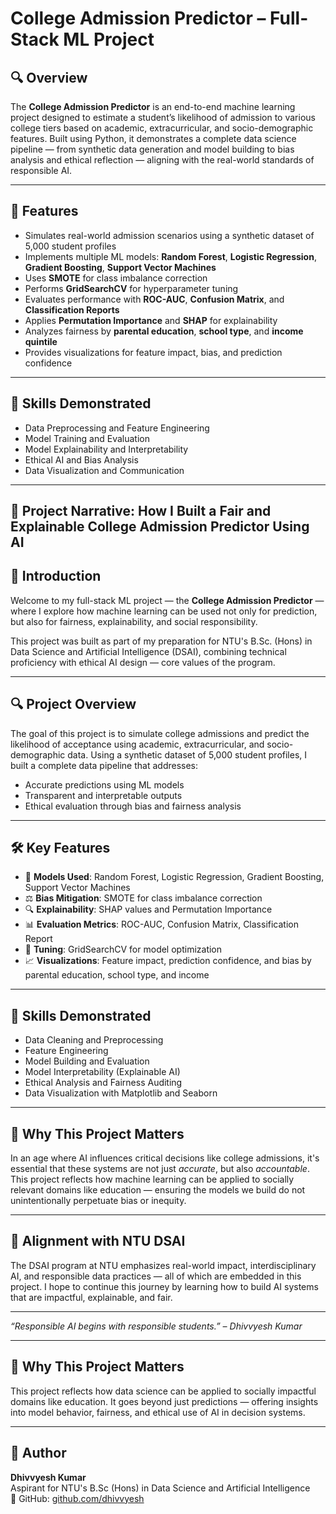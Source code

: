 # College Admission Predictor – Full-Stack ML Project

## 🔍 Overview
The **College Admission Predictor** is an end-to-end machine learning project designed to estimate a student’s likelihood of admission to various college tiers based on academic, extracurricular, and socio-demographic features. Built using Python, it demonstrates a complete data science pipeline — from synthetic data generation and model building to bias analysis and ethical reflection — aligning with the real-world standards of responsible AI.

---

## 🚀 Features
- Simulates real-world admission scenarios using a synthetic dataset of 5,000 student profiles
- Implements multiple ML models: **Random Forest**, **Logistic Regression**, **Gradient Boosting**, **Support Vector Machines**
- Uses **SMOTE** for class imbalance correction
- Performs **GridSearchCV** for hyperparameter tuning
- Evaluates performance with **ROC-AUC**, **Confusion Matrix**, and **Classification Reports**
- Applies **Permutation Importance** and **SHAP** for explainability
- Analyzes fairness by **parental education**, **school type**, and **income quintile**
- Provides visualizations for feature impact, bias, and prediction confidence

---

## 🧠 Skills Demonstrated
- Data Preprocessing and Feature Engineering
- Model Training and Evaluation
- Model Explainability and Interpretability
- Ethical AI and Bias Analysis
- Data Visualization and Communication

---

## 📘 Project Narrative: How I Built a Fair and Explainable College Admission Predictor Using AI

## 👋 Introduction

Welcome to my full-stack ML project — the **College Admission Predictor** — where I explore how machine learning can be used not only for prediction, but also for fairness, explainability, and social responsibility.

This project was built as part of my preparation for NTU's B.Sc. (Hons) in Data Science and Artificial Intelligence (DSAI), combining technical proficiency with ethical AI design — core values of the program.

---

## 🔍 Project Overview

The goal of this project is to simulate college admissions and predict the likelihood of acceptance using academic, extracurricular, and socio-demographic data. Using a synthetic dataset of 5,000 student profiles, I built a complete data pipeline that addresses:

- Accurate predictions using ML models
- Transparent and interpretable outputs
- Ethical evaluation through bias and fairness analysis

---

## 🛠️ Key Features

- 🧪 **Models Used**: Random Forest, Logistic Regression, Gradient Boosting, Support Vector Machines  
- ⚖️ **Bias Mitigation**: SMOTE for class imbalance correction  
- 🔍 **Explainability**: SHAP values and Permutation Importance  
- 📊 **Evaluation Metrics**: ROC-AUC, Confusion Matrix, Classification Report  
- 🔧 **Tuning**: GridSearchCV for model optimization  
- 📈 **Visualizations**: Feature impact, prediction confidence, and bias by parental education, school type, and income

---

## 🧠 Skills Demonstrated

- Data Cleaning and Preprocessing  
- Feature Engineering  
- Model Building and Evaluation  
- Model Interpretability (Explainable AI)  
- Ethical Analysis and Fairness Auditing  
- Data Visualization with Matplotlib and Seaborn

---

## 🧭 Why This Project Matters

In an age where AI influences critical decisions like college admissions, it's essential that these systems are not just *accurate*, but also *accountable*. This project reflects how machine learning can be applied to socially relevant domains like education — ensuring the models we build do not unintentionally perpetuate bias or inequity.

---

## 🎯 Alignment with NTU DSAI

The DSAI program at NTU emphasizes real-world impact, interdisciplinary AI, and responsible data practices — all of which are embedded in this project. I hope to continue this journey by learning how to build AI systems that are impactful, explainable, and fair.



---

_“Responsible AI begins with responsible students.” – Dhivvyesh Kumar_


---

## 📌 Why This Project Matters
This project reflects how data science can be applied to socially impactful domains like education. It goes beyond just predictions — offering insights into model behavior, fairness, and ethical use of AI in decision systems. 

---

## 👤 Author
**Dhivvyesh Kumar**  
Aspirant for NTU's B.Sc (Hons) in Data Science and Artificial Intelligence  
🔗 GitHub: [github.com/dhivvyesh](https://github.com/dhivvyesh)
